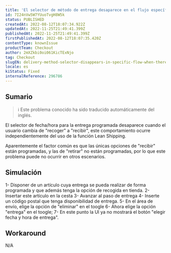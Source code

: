 ```yaml
---
title: 'El selector de método de entrega desaparece en el flujo específico cuando sólo hay entrega programada'
id: 7I24nVw5W7YUuoTvgH8W5k
status: PUBLISHED
createdAt: 2022-08-12T18:07:34.922Z
updatedAt: 2022-11-25T21:49:41.399Z
publishedAt: 2022-11-25T21:49:41.399Z
firstPublishedAt: 2022-08-12T18:07:35.420Z
contentType: knownIssue
productTeam: Checkout
author: 2mXZkbi0oi061KicTExNjo
tag: Checkout
slugEN: delivery-method-selector-disappears-in-specific-flow-when-there-is-only-scheduled-delivery
locale: es
kiStatus: Fixed
internalReference: 296786
---
```


## Sumario

>ℹ️ Este problema conocido ha sido traducido automáticamente del inglés.


El selector de fecha/hora para la entrega programada desaparece cuando el usuario cambia de "recoger" a "recibir", este comportamiento ocurre independientemente del uso de la función Lean Shipping.

Aparentemente el factor común es que las únicas opciones de "recibir" están programadas, y las de "retirar" no están programadas, por lo que este problema puede no ocurrir en otros escenarios.



## Simulación


1- Disponer de un artículo cuya entrega se pueda realizar de forma programada y que además tenga la opción de recogida en tienda.
2- Insertar este artículo en la cesta
3- Avanzar al paso de entrega
4- Inserte un código postal que tenga disponibilidad de entrega.
5- En el área de envío, elige la opción de "eliminar" en el toogle
6- Ahora elige la opción "entrega" en el toogle;
7- En este punto la UI ya no mostrará el botón "elegir fecha y hora de entrega".



## Workaround


N/A

